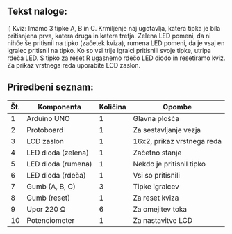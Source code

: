 ## Tekst naloge:

i) Kviz: Imamo 3 tipke A, B in C. Krmiljenje naj ugotavlja, katera tipka je bila pritisnjena prva, katera druga in katera tretja. Zelena LED pomeni, da ni nihče še pritisnil na tipko (začetek kviza), rumena LED pomeni, da je vsaj en igralec pritisnil na tipko. Ko so vsi trije igralci pritisnili svoje tipke, utripa rdeča LED. S tipko za reset R ugasnemo rdečo LED diodo in resetiramo kviz. Za prikaz vrstnega reda uporabite LCD zaslon.


## Priredbeni seznam:

| Št. | Komponenta       | Količina | Opombe                     |
|-----|------------------|----------|----------------------------|
| 1   | Arduino UNO      | 1        | Glavna plošča              |
| 2   | Protoboard       | 1        | Za sestavljanje vezja      |
| 3   | LCD zaslon       | 1        | 16x2, prikaz vrstnega reda |
| 4   | LED dioda (zelena) | 1      | Začetno stanje             |
| 5   | LED dioda (rumena) | 1      | Nekdo je pritisnil tipko   |
| 6   | LED dioda (rdeča) | 1       | Vsi so pritisnili          |
| 7   | Gumb (A, B, C)    | 3        | Tipke igralcev             |
| 8   | Gumb (reset)      | 1        | Za reset kviza             |
| 9   | Upor 220 Ω        | 6        | Za omejitev toka           |
|10   | Potenciometer     | 1        | Za nastavitve LCD          |

